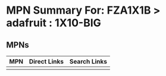 



# MPN Summary For: FZA1X1B > adafruit : 1X10-BIG

## MPNs
  

|MPN|Direct Links|Search Links|
| :--- | :--- | :--- |
||||
